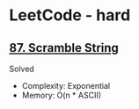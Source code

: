 # LeetCode - hard

## [87. Scramble String](https://leetcode.com/problems/scramble-string/)

Solved

* Complexity: Exponential
* Memory: O(n * ASCII)
